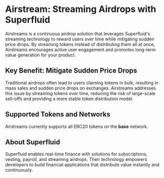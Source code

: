 # Airstream: Streaming Airdrops with Superfluid

Airstreams is a continuous airdrop solution that leverages Superfluid's streaming technology to reward users over time while mitigating sudden price drops. By streaming tokens instead of distributing them all at once, Airstreams encourages active user engagement and promotes long-term value generation for your product.

## Key Benefit: Mitigate Sudden Price Drops

Traditional airdrops often lead to users claiming tokens in bulk, resulting in mass sales and sudden price drops on exchanges. Airstreams addresses this issue by streaming tokens over time, reducing the risk of large-scale sell-offs and providing a more stable token distribution model.

## Supported Tokens and Networks

Airstreams currently supports all ERC20 tokens on the **base** network.

## About Superfluid

Superfluid enables real-time finance with solutions for subscriptions, vesting, payroll, and streaming airdrops. Their technology empowers developers to build financial applications that distribute value instantly and continuously.
